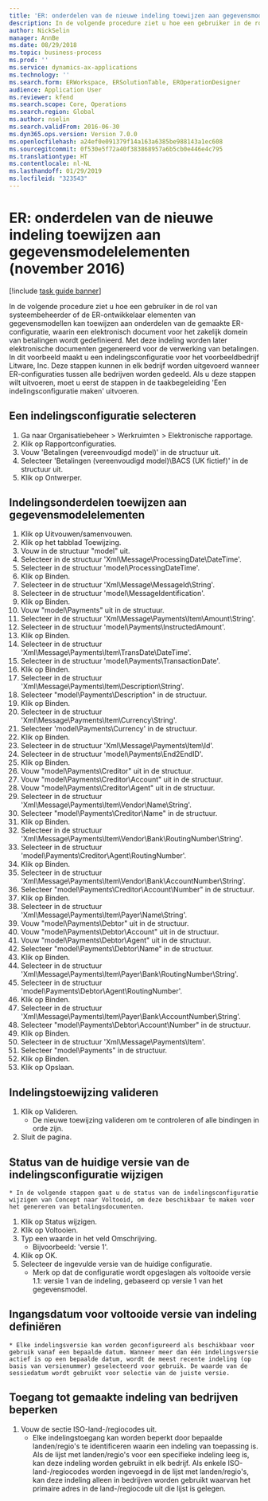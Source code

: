```yaml
---
title: 'ER: onderdelen van de nieuwe indeling toewijzen aan gegevensmodelelementen (november 2016)'
description: In de volgende procedure ziet u hoe een gebruiker in de rol van systeembeheerder of de ER-ontwikkelaar elementen van gegevensmodellen kan toewijzen aan onderdelen van de gemaakte ER-configuratie, waarin een elektronisch document voor het zakelijk domein van betalingen wordt gedefinieerd.
author: NickSelin
manager: AnnBe
ms.date: 08/29/2018
ms.topic: business-process
ms.prod: ''
ms.service: dynamics-ax-applications
ms.technology: ''
ms.search.form: ERWorkspace, ERSolutionTable, EROperationDesigner
audience: Application User
ms.reviewer: kfend
ms.search.scope: Core, Operations
ms.search.region: Global
ms.author: nselin
ms.search.validFrom: 2016-06-30
ms.dyn365.ops.version: Version 7.0.0
ms.openlocfilehash: a24ef0e091379f14a163a6385be988143a1ec608
ms.sourcegitcommit: 0f530e5f72a40f383868957a6b5cb0e446e4c795
ms.translationtype: HT
ms.contentlocale: nl-NL
ms.lasthandoff: 01/29/2019
ms.locfileid: "323543"
---
```

# <a name="er-map-components-of-the-created-format-to-data-model-elements-november-2016"></a>ER: onderdelen van de nieuwe indeling toewijzen aan gegevensmodelelementen (november 2016)

[!include [task guide banner](../../includes/task-guide-banner.md)]

In de volgende procedure ziet u hoe een gebruiker in de rol van systeembeheerder of de ER-ontwikkelaar elementen van gegevensmodellen kan toewijzen aan onderdelen van de gemaakte ER-configuratie, waarin een elektronisch document voor het zakelijk domein van betalingen wordt gedefinieerd. Met deze indeling worden later elektronische documenten gegenereerd voor de verwerking van betalingen. In dit voorbeeld maakt u een indelingsconfiguratie voor het voorbeeldbedrijf Litware, Inc. Deze stappen kunnen in elk bedrijf worden uitgevoerd wanneer ER-configuraties tussen alle bedrijven worden gedeeld. Als u deze stappen wilt uitvoeren, moet u eerst de stappen in de taakbegeleiding 'Een indelingsconfiguratie maken' uitvoeren.


## <a name="select-a-format-configuration"></a>Een indelingsconfiguratie selecteren
1. Ga naar Organisatiebeheer > Werkruimten > Elektronische rapportage.
2. Klik op Rapportconfiguraties.
3. Vouw 'Betalingen (vereenvoudigd model)' in de structuur uit.
4. Selecteer 'Betalingen (vereenvoudigd model)\BACS (UK fictief)' in de structuur uit.
5. Klik op Ontwerper.

## <a name="map-format-components-to-data-model-elements"></a>Indelingsonderdelen toewijzen aan gegevensmodelelementen
1. Klik op Uitvouwen/samenvouwen.
2. Klik op het tabblad Toewijzing.
3. Vouw in de structuur "model" uit.
4. Selecteer in de structuur 'Xml\Message\ProcessingDate\DateTime'.
5. Selecteer in de structuur 'model\ProcessingDateTime'.
6. Klik op Binden.
7. Selecteer in de structuur 'Xml\Message\MessageId\String'.
8. Selecteer in de structuur 'model\MessageIdentification'.
9. Klik op Binden.
10. Vouw "model\Payments" uit in de structuur.
11. Selecteer in de structuur 'Xml\Message\Payments\Item\Amount\String'.
12. Selecteer in de structuur 'model\Payments\InstructedAmount'.
13. Klik op Binden.
14. Selecteer in de structuur 'Xml\Message\Payments\Item\TransDate\DateTime'.
15. Selecteer in de structuur 'model\Payments\TransactionDate'.
16. Klik op Binden.
17. Selecteer in de structuur 'Xml\Message\Payments\Item\Description\String'.
18. Selecteer "model\Payments\Description" in de structuur.
19. Klik op Binden.
20. Selecteer in de structuur 'Xml\Message\Payments\Item\Currency\String'.
21. Selecteer 'model\Payments\Currency' in de structuur.
22. Klik op Binden.
23. Selecteer in de structuur 'Xml\Message\Payments\Item\Id'.
24. Selecteer in de structuur 'model\Payments\End2EndID'.
25. Klik op Binden.
26. Vouw "model\Payments\Creditor" uit in de structuur.
27. Vouw "model\Payments\Creditor\Account" uit in de structuur.
28. Vouw "model\Payments\Creditor\Agent" uit in de structuur.
29. Selecteer in de structuur 'Xml\Message\Payments\Item\Vendor\Name\String'.
30. Selecteer "model\Payments\Creditor\Name" in de structuur.
31. Klik op Binden.
32. Selecteer in de structuur 'Xml\Message\Payments\Item\Vendor\Bank\RoutingNumber\String'.
33. Selecteer in de structuur 'model\Payments\Creditor\Agent\RoutingNumber'.
34. Klik op Binden.
35. Selecteer in de structuur 'Xml\Message\Payments\Item\Vendor\Bank\AccountNumber\String'.
36. Selecteer "model\Payments\Creditor\Account\Number" in de structuur.
37. Klik op Binden.
38. Selecteer in de structuur 'Xml\Message\Payments\Item\Payer\Name\String'.
39. Vouw "model\Payments\Debtor" uit in de structuur.
40. Vouw "model\Payments\Debtor\Account" uit in de structuur.
41. Vouw "model\Payments\Debtor\Agent" uit in de structuur.
42. Selecteer "model\Payments\Debtor\Name" in de structuur.
43. Klik op Binden.
44. Selecteer in de structuur 'Xml\Message\Payments\Item\Payer\Bank\RoutingNumber\String'.
45. Selecteer in de structuur 'model\Payments\Debtor\Agent\RoutingNumber'.
46. Klik op Binden.
47. Selecteer in de structuur 'Xml\Message\Payments\Item\Payer\Bank\AccountNumber\String'.
48. Selecteer "model\Payments\Debtor\Account\Number" in de structuur.
49. Klik op Binden.
50. Selecteer in de structuur 'Xml\Message\Payments\Item'.
51. Selecteer "model\Payments" in de structuur.
52. Klik op Binden.
53. Klik op Opslaan.

## <a name="validate-format-mapping"></a>Indelingstoewijzing valideren
1. Klik op Valideren.
    * De nieuwe toewijzing valideren om te controleren of alle bindingen in orde zijn.  
2. Sluit de pagina.

## <a name="change-status-of-the-current-version-of-format-configuration"></a>Status van de huidige versie van de indelingsconfiguratie wijzigen
    * In de volgende stappen gaat u de status van de indelingsconfiguratie wijzigen van Concept naar Voltooid, om deze beschikbaar te maken voor het genereren van betalingsdocumenten.  
1. Klik op Status wijzigen.
2. Klik op Voltooien.
3. Typ een waarde in het veld Omschrijving.
    * Bijvoorbeeld: 'versie 1'.  
4. Klik op OK.
5. Selecteer de ingevulde versie van de huidige configuratie.
    * Merk op dat de configuratie wordt opgeslagen als voltooide versie 1.1: versie 1 van de indeling, gebaseerd op versie 1 van het gegevensmodel.  

## <a name="define-effective-date-for-completed-version-of-format"></a>Ingangsdatum voor voltooide versie van indeling definiëren
    * Elke indelingsversie kan worden geconfigureerd als beschikbaar voor gebruik vanaf een bepaalde datum. Wanneer meer dan één indelingsversie actief is op een bepaalde datum, wordt de meest recente indeling (op basis van versienummer) geselecteerd voor gebruik. De waarde van de sessiedatum wordt gebruikt voor selectie van de juiste versie.  

## <a name="restrict-access-to-created-format-from-companies"></a>Toegang tot gemaakte indeling van bedrijven beperken
1. Vouw de sectie ISO-land-/regiocodes uit.
    * Elke indelingstoegang kan worden beperkt door bepaalde landen/regio's te identificeren waarin een indeling van toepassing is. Als de lijst met landen/regio's voor een specifieke indeling leeg is, kan deze indeling worden gebruikt in elk bedrijf. Als enkele ISO-land-/regiocodes worden ingevoegd in de lijst met landen/regio's, kan deze indeling alleen in bedrijven worden gebruikt waarvan het primaire adres in de land-/regiocode uit die lijst is gelegen.  

